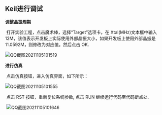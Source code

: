 ## Keil进行调试

**调整晶振周期**

​		打开实验工程，点击魔术棒，选择“Target”选项卡，在 Xtal(MHz)文本框中输入 12M，该值表示开发板上实际使用外部晶振大小，如果开发板上使用外部晶振是 11.0592M，则修改为对应值。然后点击 OK.

![QQ截图20211105101519](E:\markdown\51单片机\pics\QQ截图20211105101519.png)



**进行仿真**

​		点击仿真按钮，进入仿真界面，如下所示：

![QQ截图20211105101555](E:\markdown\51单片机\pics\QQ截图20211105101555.png)

​		点击 RST 按钮，重新复位系统参数, 点击 RUN 继续运行代码至代码断点处.

​		![QQ截图20211105101646](E:\markdown\51单片机\pics\QQ截图20211105101646.png)













